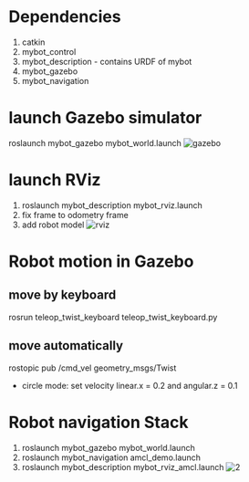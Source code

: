 # Dependencies
 1. catkin
 2. mybot_control
 3. mybot_description - contains URDF of mybot
 4. mybot_gazebo
 5. mybot_navigation

# launch Gazebo simulator
 roslaunch mybot_gazebo mybot_world.launch
 ![gazebo](https://cloud.githubusercontent.com/assets/18408973/23586218/c07ec580-015e-11e7-9097-dd4df9bb0cb6.png)
# launch RViz 
 1. roslaunch mybot_description mybot_rviz.launch
 2. fix frame to odometry frame
 3. add robot model
 ![rviz](https://cloud.githubusercontent.com/assets/18408973/23586238/083f2554-015f-11e7-8950-7bbd02c692cb.png)

# Robot motion in Gazebo
## move by keyboard
 rosrun teleop_twist_keyboard teleop_twist_keyboard.py
## move automatically 
rostopic pub /cmd_vel geometry_msgs/Twist
* circle mode: set velocity linear.x = 0.2 and angular.z = 0.1
# Robot navigation Stack
1. roslaunch mybot_gazebo mybot_world.launch
2. roslaunch mybot_navigation amcl_demo.launch
3. roslaunch mybot_description mybot_rviz_amcl.launch
![2](https://cloud.githubusercontent.com/assets/18408973/24314267/214500e8-10b7-11e7-8fbc-12d00c91652f.png)
